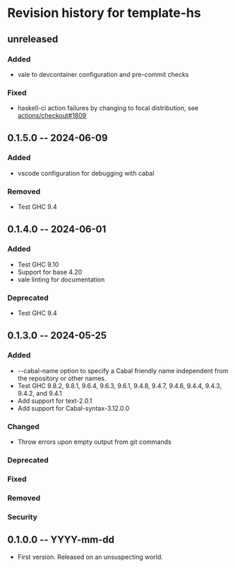 # Revision history for template-hs

## unreleased

### Added

- vale to devcontainer configuration and pre-commit checks

### Fixed

- haskell-ci action failures by changing to focal distribution, see [actions/checkout#1809](https://github.com/actions/checkout/issues/1809)

## 0.1.5.0 -- 2024-06-09

### Added

- vscode configuration for debugging with cabal

### Removed

- Test GHC 9.4

## 0.1.4.0 -- 2024-06-01

### Added

- Test GHC 9.10
- Support for base 4.20
- vale linting for documentation

### Deprecated

- Test GHC 9.4

## 0.1.3.0 -- 2024-05-25

### Added

- --cabal-name option to specify a Cabal friendly name independent from the
  repository or other names.
- Test GHC 9.8.2, 9.8.1, 9.6.4, 9.6.3, 9.6.1, 9.4.8, 9.4.7, 9.4.6, 9.4.4, 9.4.3,
  9.4.2, and 9.4.1
- Add support for text-2.0.1
- Add support for Cabal-syntax-3.12.0.0

### Changed

- Throw errors upon empty output from git commands

### Deprecated

### Fixed

### Removed

### Security

## 0.1.0.0 -- YYYY-mm-dd

- First version. Released on an unsuspecting world.

